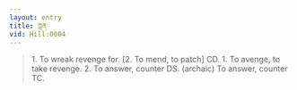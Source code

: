 ```yaml
---
layout: entry
title: ཀླན་
vid: Hill:0004
---
```

> 1\. To wreak revenge for\. [2\. To mend, to patch] CD\. 1\. To avenge, to take revenge\. 2\. To answer, counter DS\. (archaic) To answer, counter TC\.


